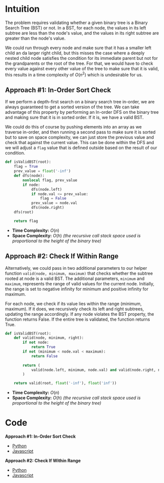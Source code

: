# Intuition

The problem requires validating whether a given binary tree is a Binary Search Tree (BST) or not. In a BST, for each node, the values in its left subtree are less than the node's value, and the values in its right subtree are greater than the node's value.

We could run through every node and make sure that it has a smaller left child an da larger right child, but this misses the case where a deeply nested child node satisfies the condition for its immediate parent but not for the grandparents or the root of the tree. For that, we would have to check every value against every other value of the tree to make sure that it is valid, this results in a time complexity of $O(n^2)$ which is undesirable for us.

## Approach #1: In-Order Sort Check

If we perform a depth-first search on a binary search tree in-order, we are always guaranteed to get a sorted version of the tree. We can take advantage of this property by performing an In-order DFS on the binary tree and making sure that it is in sorted order. If it is, we have a valid BST.

We could do this of course by pushing elements into an array as we traverse in-order, and then running a second pass to make sure it is sorted but to save on space complexity, we can just store the previous value and check that against the current value. This can be done within the DFS and we will adjust a `flag` value that is defined outside based on the result of our condition.

```py
def isValidBST(root):
    flag = True
    prev_value = float('-inf')
    def dfs(node):
        nonlocal flag, prev_value
        if node:
            dfs(node.left)
            if node.val <= prev_value:
                flag = False
            prev_value = node.val
            dfs(node.right)
    dfs(root)

    return flag
```

- **Time Complexity:** $O(n)$
- **Space Complexity:** $O(h)$ *(the recursive call stack space used is proportional to the height of the binary tree)*

## Approach #2: Check If Within Range

Alternatively, we could pass in two additional parameters to our helper function `valid(node, minimum, maximum)` that checks whether the subtree rooted at node is a valid BST. The additional parameters, `minimum` and `maximum`, represents the range of valid values for the current node. Initially, the range is set to negative infinity for minimum and positive infinity for maximum.

For each node, we check if its value lies within the range (minimum, maximum). If it does, we recursively check its left and right subtrees, updating the range accordingly. If any node violates the BST property, the function returns False. If the entire tree is validated, the function returns True.

```py
def isValidBST(root):
    def valid(node, minimum, right):
        if not node:
            return True
        if not (minimum < node.val < maximum):
            return False
        
        return (
            valid(node.left, minimum, node.val) and valid(node.right, node.val, maximum)
        )

    return valid(root, float('-inf'), float('inf'))
```

- **Time Complexity:** $O(n)$
- **Space Complexity:** $O(h)$ *(the recursive call stack space used is proportional to the height of the binary tree)*

# Code

**Approach #1: In-Order Sort Check**
- [Python](solution1.py)
- [Javascript](solution1.js)

**Approach #2: Check If Within Range**
- [Python](solution2.py)
- [Javascript](solution2.js)
